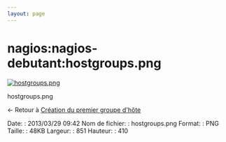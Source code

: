```yaml
---
layout: page
---
```


nagios:nagios-debutant:hostgroups.png
=====================================

[![hostgroups.png](../..//assets/media/nagios/nagios-debutant/hostgroups.png@cache=&w=851&h=410 "hostgroups.png")](../..//assets/media/nagios/nagios-debutant/hostgroups.png@cache= "Afficher le fichier original")

hostgroups.png

← Retour à [Création du premier groupe
d'hôte](../../../nagios/nagios-debutant/creer-son-premier-hostgroup.html "nagios:nagios-debutant:creer-son-premier-hostgroup")

Date:
:   2013/03/29 09:42
Nom de fichier:
:   hostgroups.png
Format:
:   PNG
Taille:
:   48KB
Largeur:
:   851
Hauteur:
:   410

